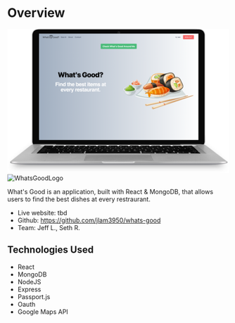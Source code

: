 # Overview

<img src= 'src/images/readme_img/whatsgood.jpg' alt="WhatsGoodLogo" min-width="320">

<div className = 'border'>
<img src= 'src/images/readme_img/whatsgood_search.jpg' alt="WhatsGoodLogo" min-width="320" max-height='400'>
</div>


What's Good is an application, built with React & MongoDB, that allows users to find the best dishes at every restraurant. 

- Live website: tbd
- Github: https://github.com/jlam3950/whats-good
- Team: Jeff L., Seth R. 

<!-- ## Features  -->

<!-- ## Navigating the App 

<p align="right">(<a href="#readme-top">back to top</a>)</p> -->

## Technologies Used

* React
* MongoDB
* NodeJS
* Express
* Passport.js 
* Oauth
* Google Maps API 

<!-- ## Future Plans -->


